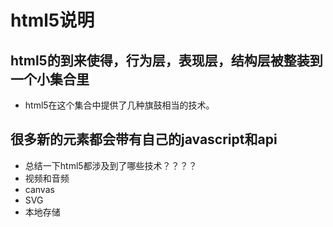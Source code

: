 # html5说明

## html5的到来使得，行为层，表现层，结构层被整装到一个小集合里

* html5在这个集合中提供了几种旗鼓相当的技术。

## 很多新的元素都会带有自己的javascript和api

* 总结一下html5都涉及到了哪些技术？？？？
* 视频和音频
* canvas
* SVG
* 本地存储
